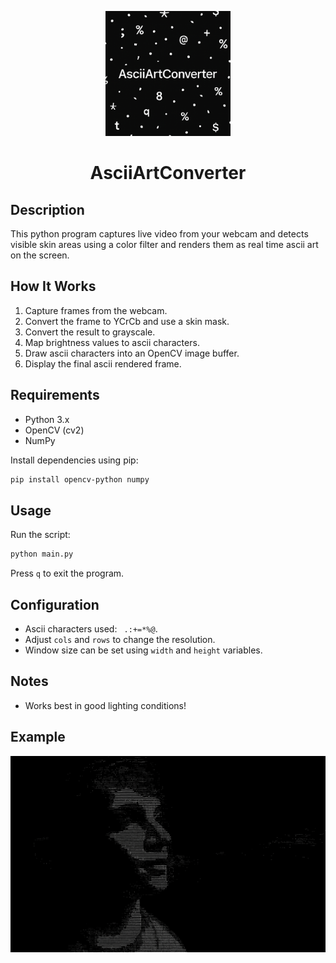 <p align="center">
    <img src="logo.png" alt="AsciiArtConverter Logo" width="200"/>
</p>

<h1 align="center">AsciiArtConverter</h1>

## Description

This python program captures live video from your webcam and detects visible skin areas using a color filter and renders them as real time ascii art on the screen.

## How It Works

1. Capture frames from the webcam.
2. Convert the frame to YCrCb and use a skin mask.
3. Convert the result to grayscale.
4. Map brightness values to ascii characters.
5. Draw ascii characters into an OpenCV image buffer.
6. Display the final ascii rendered frame.

## Requirements

- Python 3.x
- OpenCV (cv2)
- NumPy

Install dependencies using pip:

```bash
pip install opencv-python numpy
```

## Usage

Run the script:

```bash
python main.py
```

Press `q` to exit the program.

## Configuration

- Ascii characters used: ` .:+=*%@`.
- Adjust `cols` and `rows` to change the resolution.
- Window size can be set using `width` and `height` variables.

## Notes

- Works best in good lighting conditions!

## Example

![example](example.png)
